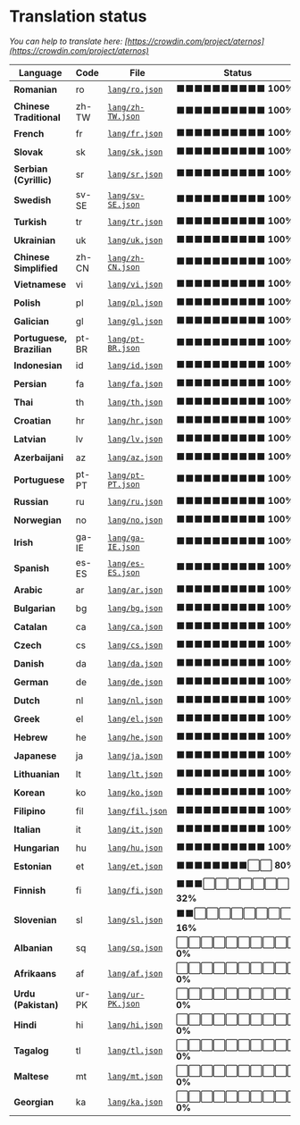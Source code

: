 # Translation status
*You can help to translate here: [https://crowdin.com/project/aternos](https://crowdin.com/project/aternos)*

Language | Code | File | Status | Translate
--- | --- | --- | --- | ---
**Romanian** | ro | [`lang/ro.json`](lang/ro.json) | ⬛⬛⬛⬛⬛⬛⬛⬛⬛⬛ **100%** | [Translate](https://crowdin.com/project/aternos/ro)
**Chinese Traditional** | zh-TW | [`lang/zh-TW.json`](lang/zh-TW.json) | ⬛⬛⬛⬛⬛⬛⬛⬛⬛⬛ **100%** | [Translate](https://crowdin.com/project/aternos/zh-TW)
**French** | fr | [`lang/fr.json`](lang/fr.json) | ⬛⬛⬛⬛⬛⬛⬛⬛⬛⬛ **100%** | [Translate](https://crowdin.com/project/aternos/fr)
**Slovak** | sk | [`lang/sk.json`](lang/sk.json) | ⬛⬛⬛⬛⬛⬛⬛⬛⬛⬛ **100%** | [Translate](https://crowdin.com/project/aternos/sk)
**Serbian (Cyrillic)** | sr | [`lang/sr.json`](lang/sr.json) | ⬛⬛⬛⬛⬛⬛⬛⬛⬛⬛ **100%** | [Translate](https://crowdin.com/project/aternos/sr)
**Swedish** | sv-SE | [`lang/sv-SE.json`](lang/sv-SE.json) | ⬛⬛⬛⬛⬛⬛⬛⬛⬛⬛ **100%** | [Translate](https://crowdin.com/project/aternos/sv-SE)
**Turkish** | tr | [`lang/tr.json`](lang/tr.json) | ⬛⬛⬛⬛⬛⬛⬛⬛⬛⬛ **100%** | [Translate](https://crowdin.com/project/aternos/tr)
**Ukrainian** | uk | [`lang/uk.json`](lang/uk.json) | ⬛⬛⬛⬛⬛⬛⬛⬛⬛⬛ **100%** | [Translate](https://crowdin.com/project/aternos/uk)
**Chinese Simplified** | zh-CN | [`lang/zh-CN.json`](lang/zh-CN.json) | ⬛⬛⬛⬛⬛⬛⬛⬛⬛⬛ **100%** | [Translate](https://crowdin.com/project/aternos/zh-CN)
**Vietnamese** | vi | [`lang/vi.json`](lang/vi.json) | ⬛⬛⬛⬛⬛⬛⬛⬛⬛⬛ **100%** | [Translate](https://crowdin.com/project/aternos/vi)
**Polish** | pl | [`lang/pl.json`](lang/pl.json) | ⬛⬛⬛⬛⬛⬛⬛⬛⬛⬛ **100%** | [Translate](https://crowdin.com/project/aternos/pl)
**Galician** | gl | [`lang/gl.json`](lang/gl.json) | ⬛⬛⬛⬛⬛⬛⬛⬛⬛⬛ **100%** | [Translate](https://crowdin.com/project/aternos/gl)
**Portuguese, Brazilian** | pt-BR | [`lang/pt-BR.json`](lang/pt-BR.json) | ⬛⬛⬛⬛⬛⬛⬛⬛⬛⬛ **100%** | [Translate](https://crowdin.com/project/aternos/pt-BR)
**Indonesian** | id | [`lang/id.json`](lang/id.json) | ⬛⬛⬛⬛⬛⬛⬛⬛⬛⬛ **100%** | [Translate](https://crowdin.com/project/aternos/id)
**Persian** | fa | [`lang/fa.json`](lang/fa.json) | ⬛⬛⬛⬛⬛⬛⬛⬛⬛⬛ **100%** | [Translate](https://crowdin.com/project/aternos/fa)
**Thai** | th | [`lang/th.json`](lang/th.json) | ⬛⬛⬛⬛⬛⬛⬛⬛⬛⬛ **100%** | [Translate](https://crowdin.com/project/aternos/th)
**Croatian** | hr | [`lang/hr.json`](lang/hr.json) | ⬛⬛⬛⬛⬛⬛⬛⬛⬛⬛ **100%** | [Translate](https://crowdin.com/project/aternos/hr)
**Latvian** | lv | [`lang/lv.json`](lang/lv.json) | ⬛⬛⬛⬛⬛⬛⬛⬛⬛⬛ **100%** | [Translate](https://crowdin.com/project/aternos/lv)
**Azerbaijani** | az | [`lang/az.json`](lang/az.json) | ⬛⬛⬛⬛⬛⬛⬛⬛⬛⬛ **100%** | [Translate](https://crowdin.com/project/aternos/az)
**Portuguese** | pt-PT | [`lang/pt-PT.json`](lang/pt-PT.json) | ⬛⬛⬛⬛⬛⬛⬛⬛⬛⬛ **100%** | [Translate](https://crowdin.com/project/aternos/pt-PT)
**Russian** | ru | [`lang/ru.json`](lang/ru.json) | ⬛⬛⬛⬛⬛⬛⬛⬛⬛⬛ **100%** | [Translate](https://crowdin.com/project/aternos/ru)
**Norwegian** | no | [`lang/no.json`](lang/no.json) | ⬛⬛⬛⬛⬛⬛⬛⬛⬛⬛ **100%** | [Translate](https://crowdin.com/project/aternos/no)
**Irish** | ga-IE | [`lang/ga-IE.json`](lang/ga-IE.json) | ⬛⬛⬛⬛⬛⬛⬛⬛⬛⬛ **100%** | [Translate](https://crowdin.com/project/aternos/ga-IE)
**Spanish** | es-ES | [`lang/es-ES.json`](lang/es-ES.json) | ⬛⬛⬛⬛⬛⬛⬛⬛⬛⬛ **100%** | [Translate](https://crowdin.com/project/aternos/es-ES)
**Arabic** | ar | [`lang/ar.json`](lang/ar.json) | ⬛⬛⬛⬛⬛⬛⬛⬛⬛⬛ **100%** | [Translate](https://crowdin.com/project/aternos/ar)
**Bulgarian** | bg | [`lang/bg.json`](lang/bg.json) | ⬛⬛⬛⬛⬛⬛⬛⬛⬛⬛ **100%** | [Translate](https://crowdin.com/project/aternos/bg)
**Catalan** | ca | [`lang/ca.json`](lang/ca.json) | ⬛⬛⬛⬛⬛⬛⬛⬛⬛⬛ **100%** | [Translate](https://crowdin.com/project/aternos/ca)
**Czech** | cs | [`lang/cs.json`](lang/cs.json) | ⬛⬛⬛⬛⬛⬛⬛⬛⬛⬛ **100%** | [Translate](https://crowdin.com/project/aternos/cs)
**Danish** | da | [`lang/da.json`](lang/da.json) | ⬛⬛⬛⬛⬛⬛⬛⬛⬛⬛ **100%** | [Translate](https://crowdin.com/project/aternos/da)
**German** | de | [`lang/de.json`](lang/de.json) | ⬛⬛⬛⬛⬛⬛⬛⬛⬛⬛ **100%** | [Translate](https://crowdin.com/project/aternos/de)
**Dutch** | nl | [`lang/nl.json`](lang/nl.json) | ⬛⬛⬛⬛⬛⬛⬛⬛⬛⬛ **100%** | [Translate](https://crowdin.com/project/aternos/nl)
**Greek** | el | [`lang/el.json`](lang/el.json) | ⬛⬛⬛⬛⬛⬛⬛⬛⬛⬛ **100%** | [Translate](https://crowdin.com/project/aternos/el)
**Hebrew** | he | [`lang/he.json`](lang/he.json) | ⬛⬛⬛⬛⬛⬛⬛⬛⬛⬛ **100%** | [Translate](https://crowdin.com/project/aternos/he)
**Japanese** | ja | [`lang/ja.json`](lang/ja.json) | ⬛⬛⬛⬛⬛⬛⬛⬛⬛⬛ **100%** | [Translate](https://crowdin.com/project/aternos/ja)
**Lithuanian** | lt | [`lang/lt.json`](lang/lt.json) | ⬛⬛⬛⬛⬛⬛⬛⬛⬛⬛ **100%** | [Translate](https://crowdin.com/project/aternos/lt)
**Korean** | ko | [`lang/ko.json`](lang/ko.json) | ⬛⬛⬛⬛⬛⬛⬛⬛⬛⬛ **100%** | [Translate](https://crowdin.com/project/aternos/ko)
**Filipino** | fil | [`lang/fil.json`](lang/fil.json) | ⬛⬛⬛⬛⬛⬛⬛⬛⬛⬛ **100%** | [Translate](https://crowdin.com/project/aternos/fil)
**Italian** | it | [`lang/it.json`](lang/it.json) | ⬛⬛⬛⬛⬛⬛⬛⬛⬛⬛ **100%** | [Translate](https://crowdin.com/project/aternos/it)
**Hungarian** | hu | [`lang/hu.json`](lang/hu.json) | ⬛⬛⬛⬛⬛⬛⬛⬛⬛⬛ **100%** | [Translate](https://crowdin.com/project/aternos/hu)
**Estonian** | et | [`lang/et.json`](lang/et.json) | ⬛⬛⬛⬛⬛⬛⬛⬛⬜⬜ **80%** | [Translate](https://crowdin.com/project/aternos/et)
**Finnish** | fi | [`lang/fi.json`](lang/fi.json) | ⬛⬛⬛⬜⬜⬜⬜⬜⬜⬜ **32%** | [Translate](https://crowdin.com/project/aternos/fi)
**Slovenian** | sl | [`lang/sl.json`](lang/sl.json) | ⬛⬛⬜⬜⬜⬜⬜⬜⬜⬜ **16%** | [Translate](https://crowdin.com/project/aternos/sl)
**Albanian** | sq | [`lang/sq.json`](lang/sq.json) | ⬜⬜⬜⬜⬜⬜⬜⬜⬜⬜ **0%** | [Translate](https://crowdin.com/project/aternos/sq)
**Afrikaans** | af | [`lang/af.json`](lang/af.json) | ⬜⬜⬜⬜⬜⬜⬜⬜⬜⬜ **0%** | [Translate](https://crowdin.com/project/aternos/af)
**Urdu (Pakistan)** | ur-PK | [`lang/ur-PK.json`](lang/ur-PK.json) | ⬜⬜⬜⬜⬜⬜⬜⬜⬜⬜ **0%** | [Translate](https://crowdin.com/project/aternos/ur-PK)
**Hindi** | hi | [`lang/hi.json`](lang/hi.json) | ⬜⬜⬜⬜⬜⬜⬜⬜⬜⬜ **0%** | [Translate](https://crowdin.com/project/aternos/hi)
**Tagalog** | tl | [`lang/tl.json`](lang/tl.json) | ⬜⬜⬜⬜⬜⬜⬜⬜⬜⬜ **0%** | [Translate](https://crowdin.com/project/aternos/tl)
**Maltese** | mt | [`lang/mt.json`](lang/mt.json) | ⬜⬜⬜⬜⬜⬜⬜⬜⬜⬜ **0%** | [Translate](https://crowdin.com/project/aternos/mt)
**Georgian** | ka | [`lang/ka.json`](lang/ka.json) | ⬜⬜⬜⬜⬜⬜⬜⬜⬜⬜ **0%** | [Translate](https://crowdin.com/project/aternos/ka)
